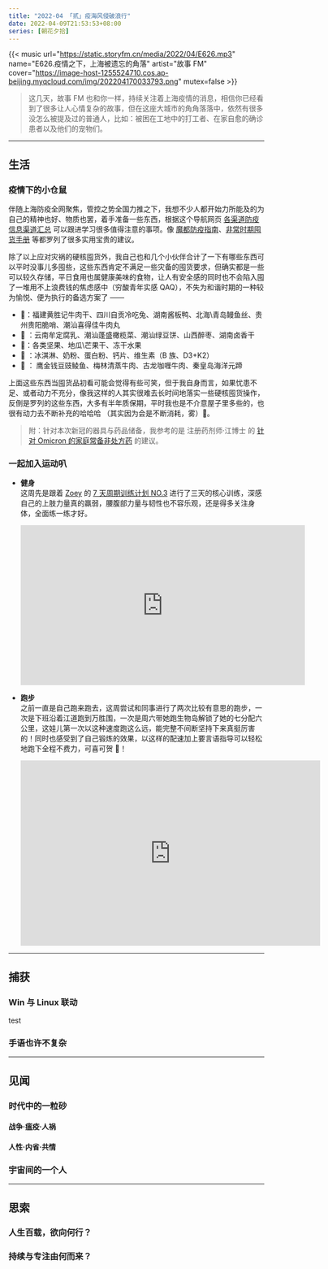 ```yaml
---
title: "2022-04 「贰」疫海风侵破浪行"
date: 2022-04-09T21:53:53+08:00
series: [朝花夕拾]
---
```


{{< music url="https://static.storyfm.cn/media/2022/04/E626.mp3" name="E626.疫情之下，上海被遗忘的角落" artist="故事 FM" cover="https://image-host-1255524710.cos.ap-beijing.myqcloud.com/img/202204170033793.png" mutex=false >}}

> 这几天，故事 FM 也和你一样，持续关注着上海疫情的消息，相信你已经看到了很多让人心情复杂的故事，但在这座大城市的角角落落中，依然有很多没怎么被提及过的普通人，比如：被困在工地中的打工者、在家自愈的确诊患者以及他们的宠物们。

---

## 生活

### 疫情下的小仓鼠

伴随上海防疫全网聚焦，管控之势全国力推之下，我想不少人都开始力所能及的为自己的精神也好、物质也罢，着手准备一些东西，根据这个导航网页 [各渠道防疫信息渠道汇总](https://www.xiaolvji.com/u/covid19) 可以跟进学习很多值得注意的事项。像 [魔都防疫指南](https://shimo.im/docs/0l3NV5lEwOfpQx3R/read)、[非常时期囤货手册](https://docs.google.com/document/d/1-c93ax4Uog_CHTOLBKpKLNCUtZYwacGbXm8OP3Fh810/edit#) 等都罗列了很多实用宝贵的建议。

除了以上应对灾祸的硬核囤货外，我自己也和几个小伙伴合计了一下有哪些东西可以平时没事儿多囤些，这些东西肯定不满足一些灾备的囤货要求，但确实都是一些可以较久存储，平日食用也属健康美味的食物，让人有安全感的同时也不会陷入囤了一堆用不上浪费钱的焦虑感中（穷酸青年实感 QAQ），不失为和谐时期的一种较为愉悦、便为执行的备选方案了 ——

- 🥩：福建黄胜记牛肉干、四川自贡冷吃兔、湖南酱板鸭、北海\青岛鳗鱼丝、贵州贵阳脆哨、潮汕喜得佳牛肉丸
- 🥫 ：云南牟定腐乳、潮汕蓬盛橄榄菜、潮汕绿豆饼、山西醉枣、湖南卤香干
- 🌰：各类坚果、地瓜\芒果干、冻干水果
- 🍿 ：冰淇淋、奶粉、蛋白粉、钙片、维生素（B 族、D3+K2）
- 🥫 ： 鹰金钱豆豉鲮鱼、梅林清蒸牛肉、古龙咖喱牛肉、秦皇岛海洋元蹄

上面这些东西当囤货品初看可能会觉得有些可笑，但于我自身而言，如果忧患不足、或者动力不充分，像我这样的人其实很难去长时间地落实一些硬核囤货操作，反倒是罗列的这些东西，大多有半年质保期，平时我也是不介意屋子里多些的，也很有动力去不断补充的哈哈哈 （其实因为会是不断消耗，雾）🤣。

> 附：针对本次新冠的器具与药品储备，我参考的是 注册药剂师·江博士 的 [针对 Omicron 的家庭常备非处方药](https://divinerhjf.github.io/Logseq-publish/#/page/_%20%E9%92%88%E5%AF%B9%20omicron%20%E7%9A%84%E5%AE%B6%E5%BA%AD%E5%B8%B8%E5%A4%87%E9%9D%9E%E5%A4%84%E6%96%B9%E8%8D%AF) 的建议。

### 一起加入运动叭

- **健身**  
  这周先是跟着 [Zoey](https://www.youtube.com/c/WildSaturday) 的 [7 天周期训练计划 NO.3](https://youtube.com/playlist?list=PLapiWVZYSin_snEYVErv8V0p1fJoK7pRP) 进行了三天的核心训练，深感自己的上肢力量真的羸弱，腰腹部力量与韧性也不容乐观，还是得多关注身体，全面练一练才好。

  <div align='center'>
   <iframe width="560" height="315" src="https://www.youtube.com/embed/videoseries?list=PLapiWVZYSin_snEYVErv8V0p1fJoK7pRP" title="YouTube video player" frameborder="0" allow="accelerometer; autoplay; clipboard-write; encrypted-media; gyroscope; picture-in-picture" allowfullscreen></iframe>
  </div>

- **跑步**  
  之前一直是自己跑来跑去，这周尝试和同事进行了两次比较有意思的跑步，一次是下班沿着江道跑到万胜围，一次是周六带她跑生物岛解锁了她的七分配六公里，这娃儿第一次以这种速度跑这么远，能完整不间断坚持下来真挺厉害的！同时也感受到了自己锻炼的效果，以这样的配速加上要言语指导可以轻松地跑下全程不费力，可喜可贺 🎉！

  <div align='center'>
    <iframe height='365' width='590' frameborder='0' allowtransparency='true' scrolling='no' src='https://www.strava.com/activities/6990084407/embed/18747c2a78afbfaad905d2634e6feac8f1b1feb4'></iframe>
  </div>

---

## 捕获

### Win 与 Linux 联动

test

### 手语也许不复杂

---

## 见闻

### 时代中的一粒砂

#### **战争·瘟疫·人祸**

#### **人性·内省·共情**

### 宇宙间的一个人

---

## 思索

### 人生百载，欲向何行？

### 持续与专注由何而来？
